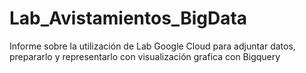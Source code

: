 # Lab_Avistamientos_BigData
Informe sobre la utilización de Lab Google Cloud para adjuntar datos, prepararlo y representarlo con visualización grafica con Bigquery
